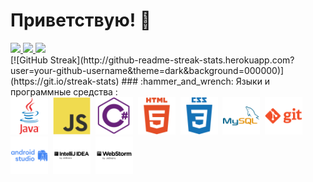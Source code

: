 # Приветствую! 👋

<div id="badges">
<a href="https://habr.com/ru/users/SergeyFedorenko/posts/">
    <img src="https://img.shields.io/badge/ХАБР (Мои статьи)-orange?style=for-the-badge"/>
  </a>
  <a href="https://www.youtube.com/channel/UC3Mdyy7fXoAFRPkf6fkt8DA/videos">
    <img src="https://img.shields.io/badge/YouTube-red?style=for-the-badge&logo=youtube&logoColor=white"/>
  </a>
  <a href="https://vk.com/morfis_yt">
    <img src="https://img.shields.io/badge/BK-blue?style=for-the-badge"/>
  </a>
   
</div>
[![GitHub Streak](http://github-readme-streak-stats.herokuapp.com?user=your-github-username&theme=dark&background=000000)](https://git.io/streak-stats)
### :hammer_and_wrench: Языки и программные средства :
<div>
  <img src="https://github.com/devicons/devicon/blob/master/icons/java/java-original-wordmark.svg" title="Java" alt="Java" width="60" height="60"/>&nbsp;
  <img src="https://github.com/devicons/devicon/blob/master/icons/javascript/javascript-original.svg" title="Java" alt="Java" width="60" height="60"/>&nbsp;
  <img src="https://github.com/devicons/devicon/blob/master/icons/csharp/csharp-line.svg" title="Java" alt="Java" width="60" height="60"/>&nbsp;
  <img src="https://github.com/devicons/devicon/blob/master/icons/html5/html5-plain-wordmark.svg" title="Java" alt="Java" width="60" height="60"/>&nbsp;
  <img src="https://github.com/devicons/devicon/blob/master/icons/css3/css3-plain-wordmark.svg" title="Java" alt="Java" width="60" height="60"/>&nbsp;
   <img src="https://github.com/devicons/devicon/blob/master/icons/mysql/mysql-original-wordmark.svg" title="Java" alt="Java" width="60" height="60"/>&nbsp;
   <img src="https://github.com/devicons/devicon/blob/master/icons/git/git-plain-wordmark.svg" title="Java" alt="Java" width="60" height="60"/>&nbsp;
   <img src="https://github.com/devicons/devicon/blob/master/icons/androidstudio/androidstudio-plain-wordmark.svg" title="Java" alt="Java" width="60" height="60"/>&nbsp;
   <img src="https://github.com/devicons/devicon/blob/master/icons/intellij/intellij-plain-wordmark.svg" title="Java" alt="Java" width="60" height="60"/>&nbsp;
   <img src="https://github.com/devicons/devicon/blob/master/icons/webstorm/webstorm-plain-wordmark.svg" title="Java" alt="Java" width="60" height="60"/>&nbsp;
